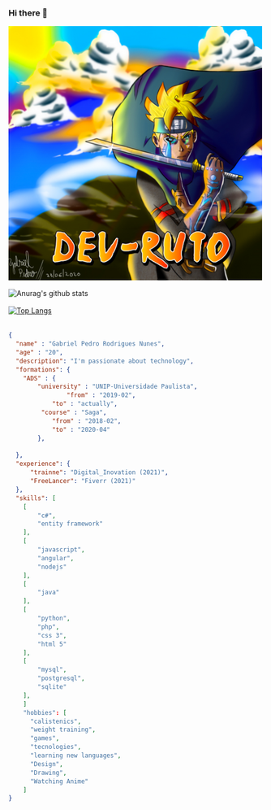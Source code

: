 ### Hi there 👋

<img  src="https://github.com/gabrielprns/gabrielprns/blob/master/boruto_dev.jpg"   width="500" height="500">

![Anurag's github stats](https://github-readme-stats.vercel.app/api?username=gabrielprns&show_icons=true&theme=r)<br/><br/>
[![Top Langs](https://github-readme-stats.vercel.app/api/top-langs/?username=gabrielprns&layout=compact&show_icons=8&theme=r)](https://github.com/eeikee/github-readme-stats)

```json

{
  "name" : "Gabriel Pedro Rodrigues Nunes",
  "age" : "20",
  "description": "I'm passionate about technology",
  "formations": {
  	"ADS" : {
		"university" : "UNIP-Universidade Paulista",
    			"from" : "2019-02",
			"to" : "actually",
 		 "course" : "Saga",
		  	"from" : "2018-02",
		  	"to" : "2020-04"
	 	},
   	
  },
  "experience": {
  	  "trainne": "Digital_Inovation (2021)",
	  "FreeLancer": "Fiverr (2021)"
  },
  "skills": [
  	[
		"c#",
		"entity framework"
	],
  	[
		"javascript",
		"angular",
		"nodejs"
	],
	[
		"java"
	],
 	[
		"python",
		"php",
		"css 3",
		"html 5"
 	],
	[
	 	"mysql",
		"postgresql",
		"sqlite"
	],
  	]
   	"hobbies": [
  	  "calistenics",
	  "weight training",
	  "games",
	  "tecnologies",
	  "learning new languages",
   	  "Design",
   	  "Drawing",
   	  "Watching Anime"
  	]
}
```
 
